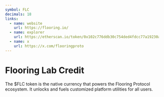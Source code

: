 ```yaml
---
symbol: FLC
decimals: 18
links:
  - name: website
    url: https://flooring.io/
  - name: explorer
    url: https://etherscan.io/token/0x102c776ddb30c754ded4fdcc77a19230a60d4e4f
  - name: x
    url: https://x.com/flooringproto
---
```


# Flooring Lab Credit

The $FLC token is the native currency that powers the Flooring Protocol ecosystem. It unlocks and fuels customized platform utilities for all users.

